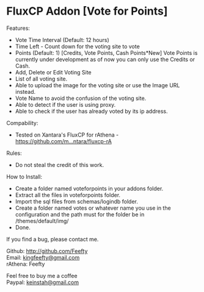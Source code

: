 FluxCP Addon [Vote for Points]
=====================

Features:
- Vote Time Interval (Default: 12 hours)
- Time Left - Count down for the voting site to vote
- Points (Default: 1) [Credits, Vote Points, Cash Points*New] Vote Points is currently under development as of now you can only use the Credits or Cash.
- Add, Delete or Edit Voting Site
- List of all voting site.
- Able to upload the image for the voting site or use the Image URL instead.
- Vote Name to avoid the confusion of the voting site.
- Able to detect if the user is using proxy.
- Able to check if the user has already voted by its ip address.

Compability:
- Tested on Xantara's FluxCP for rAthena - https://github.com/m...ntara/fluxcp-rA

Rules:
- Do not steal the credit of this work.

How to Install:
- Create a folder named voteforpoints in your addons folder.
- Extract all the files in voteforpoints folder.
- Import the sql files from schemas/logindb folder.
- Create a folder named votes or whatever name you use in the configuration and the path must for the folder be in /themes/default/img/
- Done.

If you find a bug, please contact me.

Github: http://github.com/Feefty  
Email: kingfeefty@gmail.com  
rAthena: Feefty

Feel free to buy me a coffee  
Paypal: keinstah@gmail.com

